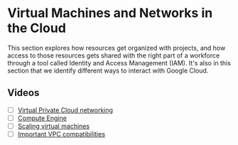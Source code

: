 
# Virtual Machines and Networks in the Cloud

This section explores how resources get organized with projects, and how access to those resources gets shared with the right part of a workforce through a tool called Identity and Access Management (IAM). It's also in this section that we identify different ways to interact with Google Cloud.

## Videos

- [ ] [Virtual Private Cloud networking](https://www.youtube.com/watch?v=mM2qQ-p8YU0&t=138s)
- [ ] [Compute Engine](https://www.youtube.com/watch?v=6mPm1Pkg4JY)
- [ ] [Scaling virtual machines](https://www.youtube.com/watch?v=nvzvVriZco8)
- [ ] [Important VPC compatibilities](https://www.youtube.com/watch?v=glseYa6urqo)
